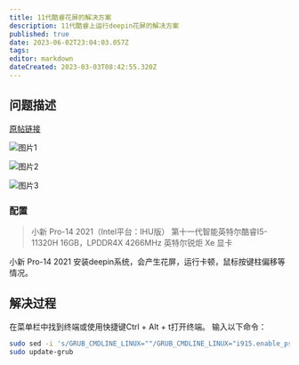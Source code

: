 ```yaml
---
title: 11代酷睿花屏的解决方案
description: 11代酷睿上运行deepin花屏的解决方案
published: true
date: 2023-06-02T23:04:03.057Z
tags: 
editor: markdown
dateCreated: 2023-03-03T08:42:55.320Z
---
```


## 问题描述

[原帖链接](https://bbs.deepin.org/post/253133)

![图片1](https://storage.deepin.org/thread/202302280934455383_IMG_20230227_164145.jpg)

![图片2](https://storage.deepin.org/thread/202302280934423803_IMG_20230227_164140.jpg)

![图片3](https://storage.deepin.org/thread/202302280934385360_IMG_20230227_164134.jpg)

### 配置

> 小新 Pro-14 2021（Intel平台：IHU版）
> 第十一代智能英特尔酷睿I5-11320H
> 16GB，LPDDR4X 4266MHz
> 英特尔锐炬 Xe 显卡

小新 Pro-14 2021 安装deepin系统，会产生花屏，运行卡顿，鼠标按键柱偏移等情况。

## 解决过程

在菜单栏中找到终端或使用快捷键Ctrl + Alt + t打开终端。
输入以下命令：
```bash
sudo sed -i 's/GRUB_CMDLINE_LINUX=""/GRUB_CMDLINE_LINUX="i915.enable_psr=0"/' /etc/defalutl/grub
sudo update-grub
```
